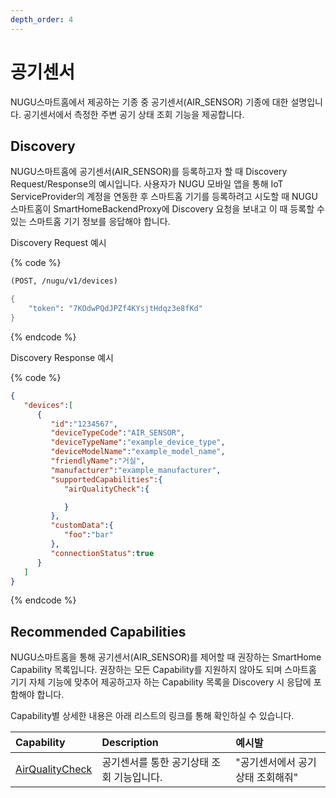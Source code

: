 ```yaml
---
depth_order: 4
---
```


# 공기센서

NUGU스마트홈에서 제공하는 기종 중 공기센서(AIR_SENSOR) 기종에 대한 설명입니다. 공기센서에서 측정한 주변 공기 상태 조회 기능을 제공합니다.

## Discovery

NUGU스마트홈에 공기센서(AIR_SENSOR)를 등록하고자 할 때 Discovery Request/Response의 예시입니다. 사용자가 NUGU 모바일 앱을 통해 IoT ServiceProvider의 계정을 연동한 후 스마트홈 기기를 등록하려고 시도할 때 NUGU스마트홈이 SmartHomeBackendProxy에 Discovery 요청을 보내고 이 때 등록할 수 있는 스마트홈 기기 정보를 응답해야 합니다.

Discovery Request 예시

{% code %}
```scheme
(POST, /nugu/v1/devices)

{
    "token": "7KOdwPQdJPZf4KYsjtHdqz3e8fKd"
}
```
{% endcode %}

Discovery Response 예시

{% code %}
```json
{
   "devices":[
      {
         "id":"1234567",
         "deviceTypeCode":"AIR_SENSOR",
         "deviceTypeName":"example_device_type",
         "deviceModelName":"example_model_name",
         "friendlyName":"거실",
         "manufacturer":"example_manufacturer",
         "supportedCapabilities":{
            "airQualityCheck":{

            }
         },
         "customData":{
            "foo":"bar"
         },
         "connectionStatus":true
      }
   ]
}
```
{% endcode %}

## Recommended Capabilities

NUGU스마트홈을 통해 공기센서(AIR_SENSOR)를 제어할 때 권장하는 SmartHome Capability 목록입니다. 권장하는 모든 Capability를 지원하지 않아도 되며 스마트홈 기기 자체 기능에 맞추어 제공하고자 하는 Capability 목록을 Discovery 시 응답에 포함해야 합니다.

Capability별 상세한 내용은 아래 리스트의 링크를 통해 확인하실 수 있습니다.

| Capability                                                          | Description             | 예시발                |
|:--------------------------------------------------------------------|:------------------------|:-------------------|
| [AirQualityCheck](../smarthomecapability/airqualitycheck-interface) | 공기센서를 통한 공기상태 조회 기능입니다. | "공기센서에서 공기상태 조회해줘" |

